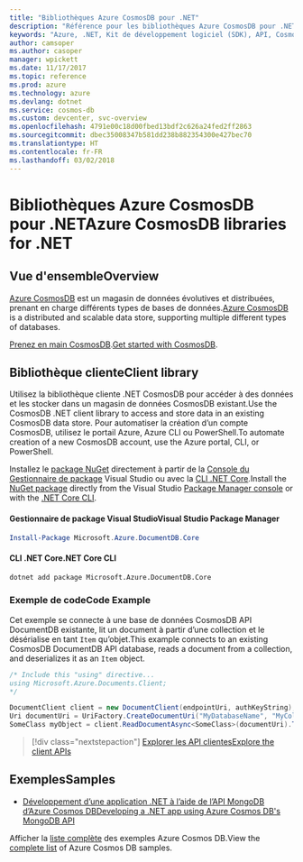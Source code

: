 ```yaml
---
title: "Bibliothèques Azure CosmosDB pour .NET"
description: "Référence pour les bibliothèques Azure CosmosDB pour .NET"
keywords: "Azure, .NET, Kit de développement logiciel (SDK), API, CosmosDB"
author: camsoper
ms.author: casoper
manager: wpickett
ms.date: 11/17/2017
ms.topic: reference
ms.prod: azure
ms.technology: azure
ms.devlang: dotnet
ms.service: cosmos-db
ms.custom: devcenter, svc-overview
ms.openlocfilehash: 4791e00c18d00fbed13bdf2c626a24fed2ff2863
ms.sourcegitcommit: dbec35008347b581dd238b882354300e427bec70
ms.translationtype: HT
ms.contentlocale: fr-FR
ms.lasthandoff: 03/02/2018
---
```

# <a name="azure-cosmosdb-libraries-for-net"></a><span data-ttu-id="a0fb8-104">Bibliothèques Azure CosmosDB pour .NET</span><span class="sxs-lookup"><span data-stu-id="a0fb8-104">Azure CosmosDB libraries for .NET</span></span>

## <a name="overview"></a><span data-ttu-id="a0fb8-105">Vue d'ensemble</span><span class="sxs-lookup"><span data-stu-id="a0fb8-105">Overview</span></span>

<span data-ttu-id="a0fb8-106">[Azure CosmosDB](https://docs.microsoft.com/azure/cosmos-db/introduction) est un magasin de données évolutives et distribuées, prenant en charge différents types de bases de données.</span><span class="sxs-lookup"><span data-stu-id="a0fb8-106">[Azure CosmosDB](https://docs.microsoft.com/azure/cosmos-db/introduction) is a distributed and scalable data store, supporting multiple different types of databases.</span></span>

<span data-ttu-id="a0fb8-107">[Prenez en main CosmosDB](https://docs.microsoft.com/azure/cosmos-db/create-documentdb-dotnet).</span><span class="sxs-lookup"><span data-stu-id="a0fb8-107">[Get started with CosmosDB](https://docs.microsoft.com/azure/cosmos-db/create-documentdb-dotnet).</span></span>

## <a name="client-library"></a><span data-ttu-id="a0fb8-108">Bibliothèque cliente</span><span class="sxs-lookup"><span data-stu-id="a0fb8-108">Client library</span></span>

<span data-ttu-id="a0fb8-109">Utilisez la bibliothèque cliente .NET CosmosDB pour accéder à des données et les stocker dans un magasin de données CosmosDB existant.</span><span class="sxs-lookup"><span data-stu-id="a0fb8-109">Use the CosmosDB .NET client library to access and store data in an existing CosmosDB data store.</span></span>  <span data-ttu-id="a0fb8-110">Pour automatiser la création d’un compte CosmosDB, utilisez le portail Azure, Azure CLI ou PowerShell.</span><span class="sxs-lookup"><span data-stu-id="a0fb8-110">To automate creation of a new CosmosDB account, use the Azure portal, CLI, or PowerShell.</span></span>

<span data-ttu-id="a0fb8-111">Installez le [package NuGet](https://www.nuget.org/packages/Microsoft.Azure.DocumentDB.Core) directement à partir de la [Console du Gestionnaire de package][PackageManager] Visual Studio ou avec la [CLI .NET Core][DotNetCLI].</span><span class="sxs-lookup"><span data-stu-id="a0fb8-111">Install the [NuGet package](https://www.nuget.org/packages/Microsoft.Azure.DocumentDB.Core) directly from the Visual Studio [Package Manager console][PackageManager] or with the [.NET Core CLI][DotNetCLI].</span></span>

#### <a name="visual-studio-package-manager"></a><span data-ttu-id="a0fb8-112">Gestionnaire de package Visual Studio</span><span class="sxs-lookup"><span data-stu-id="a0fb8-112">Visual Studio Package Manager</span></span>

```powershell
Install-Package Microsoft.Azure.DocumentDB.Core
```

#### <a name="net-core-cli"></a><span data-ttu-id="a0fb8-113">CLI .NET Core</span><span class="sxs-lookup"><span data-stu-id="a0fb8-113">.NET Core CLI</span></span>

```bash
dotnet add package Microsoft.Azure.DocumentDB.Core
```

### <a name="code-example"></a><span data-ttu-id="a0fb8-114">Exemple de code</span><span class="sxs-lookup"><span data-stu-id="a0fb8-114">Code Example</span></span>

<span data-ttu-id="a0fb8-115">Cet exemple se connecte à une base de données CosmosDB API DocumentDB existante, lit un document à partir d’une collection et le désérialise en tant `Item` qu’objet.</span><span class="sxs-lookup"><span data-stu-id="a0fb8-115">This example connects to an existing CosmosDB DocumentDB API database, reads a document from a collection, and deserializes it as an `Item` object.</span></span>   

```csharp
/* Include this "using" directive...
using Microsoft.Azure.Documents.Client;
*/

DocumentClient client = new DocumentClient(endpointUri, authKeyString);
Uri documentUri = UriFactory.CreateDocumentUri("MyDatabaseName", "MyCollectionName", "DocumentId");
SomeClass myObject = client.ReadDocumentAsync<SomeClass>(documentUri).ToString()).Result;
```

> [!div class="nextstepaction"]
> [<span data-ttu-id="a0fb8-116">Explorer les API clientes</span><span class="sxs-lookup"><span data-stu-id="a0fb8-116">Explore the client APIs</span></span>](/dotnet/api/overview/azure/cosmosdb/client)

## <a name="samples"></a><span data-ttu-id="a0fb8-117">Exemples</span><span class="sxs-lookup"><span data-stu-id="a0fb8-117">Samples</span></span>

* [<span data-ttu-id="a0fb8-118">Développement d’une application .NET à l’aide de l’API MongoDB d’Azure Cosmos DB</span><span class="sxs-lookup"><span data-stu-id="a0fb8-118">Developing a .NET app using Azure Cosmos DB's MongoDB API</span></span>](https://azure.microsoft.com/resources/samples/azure-cosmos-db-mongodb-dotnet-getting-started/)

<span data-ttu-id="a0fb8-119">Afficher la [liste complète](https://azure.microsoft.com/resources/samples/?platform=dotnet&term=cosmosdb) des exemples Azure Cosmos DB.</span><span class="sxs-lookup"><span data-stu-id="a0fb8-119">View the [complete list](https://azure.microsoft.com/resources/samples/?platform=dotnet&term=cosmosdb) of Azure Cosmos DB samples.</span></span>

[PackageManager]: https://docs.microsoft.com/nuget/tools/package-manager-console
[DotNetCLI]: https://docs.microsoft.com/dotnet/core/tools/dotnet-add-package
